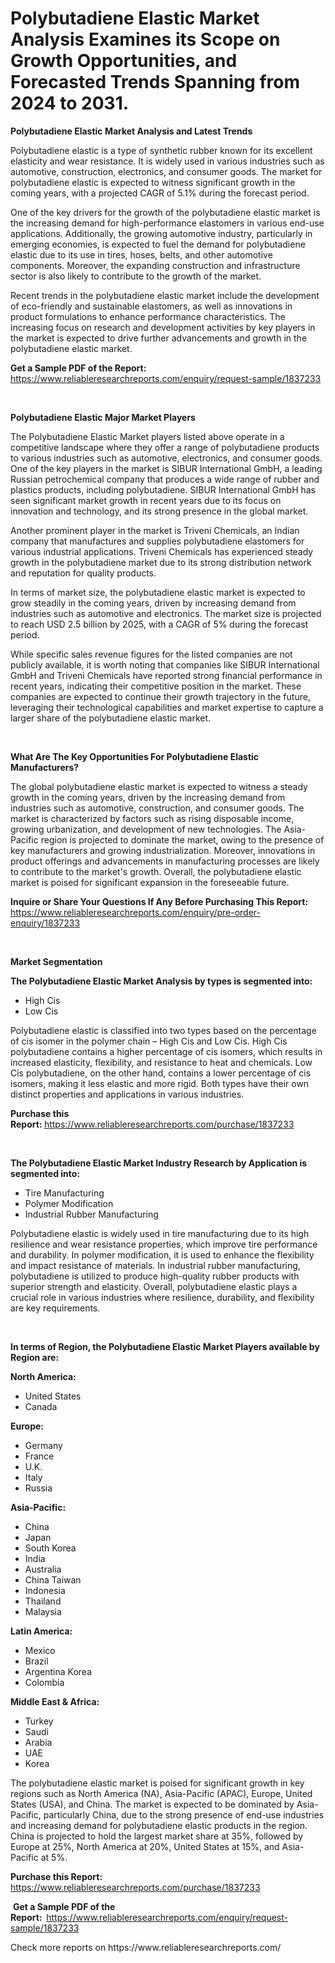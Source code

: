 <p><h1>Polybutadiene Elastic Market Analysis Examines its Scope on Growth Opportunities, and Forecasted Trends Spanning from 2024 to 2031.</h1></p><p><strong>Polybutadiene Elastic Market Analysis and Latest Trends</strong></p>
<p><p>Polybutadiene elastic is a type of synthetic rubber known for its excellent elasticity and wear resistance. It is widely used in various industries such as automotive, construction, electronics, and consumer goods. The market for polybutadiene elastic is expected to witness significant growth in the coming years, with a projected CAGR of 5.1% during the forecast period.</p><p>One of the key drivers for the growth of the polybutadiene elastic market is the increasing demand for high-performance elastomers in various end-use applications. Additionally, the growing automotive industry, particularly in emerging economies, is expected to fuel the demand for polybutadiene elastic due to its use in tires, hoses, belts, and other automotive components. Moreover, the expanding construction and infrastructure sector is also likely to contribute to the growth of the market.</p><p>Recent trends in the polybutadiene elastic market include the development of eco-friendly and sustainable elastomers, as well as innovations in product formulations to enhance performance characteristics. The increasing focus on research and development activities by key players in the market is expected to drive further advancements and growth in the polybutadiene elastic market.</p></p>
<p><strong>Get a Sample PDF of the Report:&nbsp;</strong> <a href="https://www.reliableresearchreports.com/enquiry/request-sample/1837233">https://www.reliableresearchreports.com/enquiry/request-sample/1837233</a></p>
<p>&nbsp;</p>
<p><strong>Polybutadiene Elastic Major Market Players</strong></p>
<p><p>The Polybutadiene Elastic Market players listed above operate in a competitive landscape where they offer a range of polybutadiene products to various industries such as automotive, electronics, and consumer goods. One of the key players in the market is SIBUR International GmbH, a leading Russian petrochemical company that produces a wide range of rubber and plastics products, including polybutadiene. SIBUR International GmbH has seen significant market growth in recent years due to its focus on innovation and technology, and its strong presence in the global market.</p><p>Another prominent player in the market is Triveni Chemicals, an Indian company that manufactures and supplies polybutadiene elastomers for various industrial applications. Triveni Chemicals has experienced steady growth in the polybutadiene market due to its strong distribution network and reputation for quality products.</p><p>In terms of market size, the polybutadiene elastic market is expected to grow steadily in the coming years, driven by increasing demand from industries such as automotive and electronics. The market size is projected to reach USD 2.5 billion by 2025, with a CAGR of 5% during the forecast period.</p><p>While specific sales revenue figures for the listed companies are not publicly available, it is worth noting that companies like SIBUR International GmbH and Triveni Chemicals have reported strong financial performance in recent years, indicating their competitive position in the market. These companies are expected to continue their growth trajectory in the future, leveraging their technological capabilities and market expertise to capture a larger share of the polybutadiene elastic market.</p></p>
<p>&nbsp;</p>
<p><strong>What Are The Key Opportunities For Polybutadiene Elastic Manufacturers?</strong></p>
<p><p>The global polybutadiene elastic market is expected to witness a steady growth in the coming years, driven by the increasing demand from industries such as automotive, construction, and consumer goods. The market is characterized by factors such as rising disposable income, growing urbanization, and development of new technologies. The Asia-Pacific region is projected to dominate the market, owing to the presence of key manufacturers and growing industrialization. Moreover, innovations in product offerings and advancements in manufacturing processes are likely to contribute to the market's growth. Overall, the polybutadiene elastic market is poised for significant expansion in the foreseeable future.</p></p>
<p><strong>Inquire or Share Your Questions If Any Before Purchasing This Report:</strong> <a href="https://www.reliableresearchreports.com/enquiry/pre-order-enquiry/1837233">https://www.reliableresearchreports.com/enquiry/pre-order-enquiry/1837233</a></p>
<p>&nbsp;</p>
<p><strong>Market Segmentation</strong></p>
<p><strong>The Polybutadiene Elastic Market Analysis by types is segmented into:</strong></p>
<p><ul><li>High Cis</li><li>Low Cis</li></ul></p>
<p><p>Polybutadiene elastic is classified into two types based on the percentage of cis isomer in the polymer chain – High Cis and Low Cis. High Cis polybutadiene contains a higher percentage of cis isomers, which results in increased elasticity, flexibility, and resistance to heat and chemicals. Low Cis polybutadiene, on the other hand, contains a lower percentage of cis isomers, making it less elastic and more rigid. Both types have their own distinct properties and applications in various industries.</p></p>
<p><strong>Purchase this Report:&nbsp;</strong><a href="https://www.reliableresearchreports.com/purchase/1837233">https://www.reliableresearchreports.com/purchase/1837233</a></p>
<p>&nbsp;</p>
<p><strong>The Polybutadiene Elastic Market Industry Research by Application is segmented into:</strong></p>
<p><ul><li>Tire Manufacturing</li><li>Polymer Modification</li><li>Industrial Rubber Manufacturing</li></ul></p>
<p><p>Polybutadiene elastic is widely used in tire manufacturing due to its high resilience and wear resistance properties, which improve tire performance and durability. In polymer modification, it is used to enhance the flexibility and impact resistance of materials. In industrial rubber manufacturing, polybutadiene is utilized to produce high-quality rubber products with superior strength and elasticity. Overall, polybutadiene elastic plays a crucial role in various industries where resilience, durability, and flexibility are key requirements.</p></p>
<p>&nbsp;</p>
<p><strong>In terms of Region, the Polybutadiene Elastic Market Players available by Region are:</strong></p>
<p>
    <p> <strong> North America: </strong>
        <ul>
            <li>United States</li>
            <li>Canada</li>
        </ul>
        </p> 
    <p> <strong> Europe: </strong>
        <ul>
            <li>Germany</li>
            <li>France</li>
            <li>U.K.</li>
            <li>Italy</li>
            <li>Russia</li>
        </ul>
        </p> 
    <p> <strong> Asia-Pacific: </strong>
        <ul>
            <li>China</li>
            <li>Japan</li>
            <li>South Korea</li>
            <li>India</li>
            <li>Australia</li>
            <li>China Taiwan</li>
            <li>Indonesia</li>
            <li>Thailand</li>
            <li>Malaysia</li>
        </ul>
        </p> 
    <p> <strong> Latin America: </strong>
        <ul>
            <li>Mexico</li>
            <li>Brazil</li>
            <li>Argentina Korea</li>
            <li>Colombia</li>
        </ul>
        </p> 
    <p> <strong> Middle East & Africa: </strong>
        <ul>
            <li>Turkey</li>
            <li>Saudi</li>
            <li>Arabia</li>
            <li>UAE</li>
            <li>Korea</li>
        </ul>
    </p>
    </p>
<p><p>The polybutadiene elastic market is poised for significant growth in key regions such as North America (NA), Asia-Pacific (APAC), Europe, United States (USA), and China. The market is expected to be dominated by Asia-Pacific, particularly China, due to the strong presence of end-use industries and increasing demand for polybutadiene elastic products in the region. China is projected to hold the largest market share at 35%, followed by Europe at 25%, North America at 20%, United States at 15%, and Asia-Pacific at 5%.</p></p>
<p><strong>Purchase this Report: </strong><a href="https://www.reliableresearchreports.com/purchase/1837233">https://www.reliableresearchreports.com/purchase/1837233</a></p>
<p>&nbsp;<strong>Get a Sample PDF of the Report:&nbsp;&nbsp;</strong><a href="https://www.reliableresearchreports.com/enquiry/request-sample/1837233">https://www.reliableresearchreports.com/enquiry/request-sample/1837233</a></p>
<p><strong></strong></p>
<p>Check more reports on https://www.reliableresearchreports.com/</p>